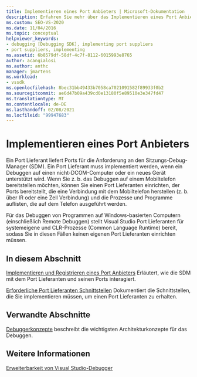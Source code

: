 ```yaml
---
title: Implementieren eines Port Anbieters | Microsoft-Dokumentation
description: Erfahren Sie mehr über das Implementieren eines Port Anbieters, der beim Debuggen auf einen nicht-DCOM-Computer oder bei Unterstützung für ein neues Gerät erforderlich ist.
ms.custom: SEO-VS-2020
ms.date: 11/04/2016
ms.topic: conceptual
helpviewer_keywords:
- debugging [Debugging SDK], implementing port suppliers
- port suppliers, implementing
ms.assetid: 6b8579df-58df-4c7f-8112-6015993e8765
author: acangialosi
ms.author: anthc
manager: jmartens
ms.workload:
- vssdk
ms.openlocfilehash: 8bec31bb49433b7058ca7021091582f89933f0b2
ms.sourcegitcommit: ae6d47b09a439cd0e13180f5e89510e3e347fd47
ms.translationtype: MT
ms.contentlocale: de-DE
ms.lasthandoff: 02/08/2021
ms.locfileid: "99947683"
---
```

# <a name="implement-a-port-supplier"></a>Implementieren eines Port Anbieters
Ein Port Lieferant liefert Ports für die Anforderung an den Sitzungs-Debug-Manager (SDM). Ein Port Lieferant muss implementiert werden, wenn ein Debuggen auf einen nicht-DCOM-Computer oder ein neues Gerät unterstützt wird. Wenn Sie z. b. das Debuggen auf einem Mobiltelefon bereitstellen möchten, können Sie einen Port Lieferanten einrichten, der Ports bereitstellt, die eine Verbindung mit dem Mobiltelefon herstellen (z. b. über IR oder eine Zell Verbindung) und die Prozesse und Programme auflisten, die auf dem Telefon ausgeführt werden.

 Für das Debuggen von Programmen auf Windows-basierten Computern (einschließlich Remote Debuggen) stellt Visual Studio Port Lieferanten für systemeigene und CLR-Prozesse (Common Language Runtime) bereit, sodass Sie in diesen Fällen keinen eigenen Port Lieferanten einrichten müssen.

## <a name="in-this-section"></a>In diesem Abschnitt
 [Implementieren und Registrieren eines Port Anbieters](../../extensibility/debugger/implementing-and-registering-a-port-supplier.md) Erläutert, wie die SDM mit dem Port Lieferanten und seinen Ports interagiert.

 [Erforderliche Port Lieferanten Schnittstellen](../../extensibility/debugger/required-port-supplier-interfaces.md) Dokumentiert die Schnittstellen, die Sie implementieren müssen, um einen Port Lieferanten zu erhalten.

## <a name="related-sections"></a>Verwandte Abschnitte
 [Debuggerkonzepte](../../extensibility/debugger/debugger-concepts.md) beschreibt die wichtigsten Architekturkonzepte für das Debuggen.

## <a name="see-also"></a>Weitere Informationen
 [Erweiterbarkeit von Visual Studio-Debugger](../../extensibility/debugger/visual-studio-debugger-extensibility.md)
